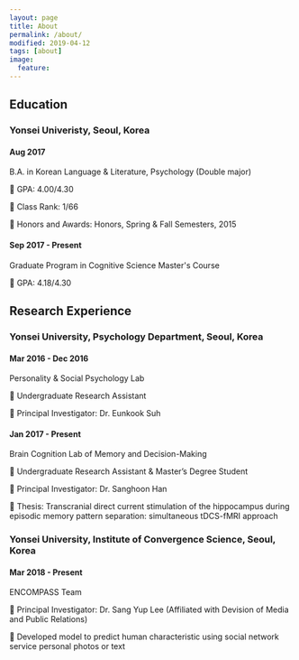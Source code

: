 ```yaml
---
layout: page
title: About
permalink: /about/
modified: 2019-04-12
tags: [about]
image: 
  feature: 
---
```



## Education
### Yonsei Univeristy, Seoul, Korea
#### Aug 2017
B.A. in Korean Language & Literature, Psychology (Double major)

	GPA: 4.00/4.30

	Class Rank: 1/66

	Honors and Awards: Honors, Spring & Fall Semesters, 2015

#### Sep 2017 - Present
Graduate Program in Cognitive Science Master's Course

	GPA: 4.18/4.30


## Research Experience
### Yonsei University, Psychology Department, Seoul, Korea
#### Mar 2016 - Dec 2016
Personality & Social Psychology Lab

	Undergraduate Research Assistant

	Principal Investigator: Dr. Eunkook Suh


#### Jan 2017 - Present
Brain Cognition Lab of Memory and Decision-Making

	Undergraduate Research Assistant & Master’s Degree Student

	Principal Investigator: Dr. Sanghoon Han

	Thesis: Transcranial direct current stimulation of the hippocampus during episodic memory pattern separation: simultaneous tDCS-fMRI approach


### Yonsei University, Institute of Convergence Science, Seoul, Korea
#### Mar 2018 - Present
ENCOMPASS Team

	Principal Investigator: Dr. Sang Yup Lee (Affiliated with Devision of Media and Public Relations)

	Developed model to predict human characteristic using social network service personal photos or text
